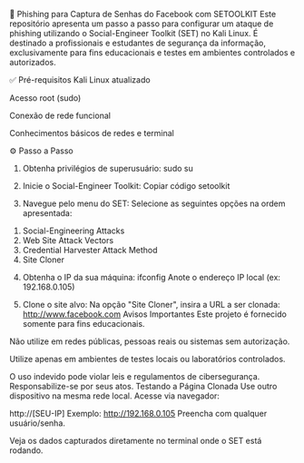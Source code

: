 🎯 Phishing para Captura de Senhas do Facebook com SETOOLKIT
Este repositório apresenta um passo a passo para configurar um ataque de phishing utilizando o Social-Engineer Toolkit (SET) no Kali Linux. É destinado a profissionais e estudantes de segurança da informação, exclusivamente para fins educacionais e testes em ambientes controlados e autorizados.

✅ Pré-requisitos
Kali Linux atualizado

Acesso root (sudo)

Conexão de rede funcional

Conhecimentos básicos de redes e terminal

⚙️ Passo a Passo
1. Obtenha privilégios de superusuário:
sudo su

2. Inicie o Social-Engineer Toolkit:
Copiar código
setoolkit

3. Navegue pelo menu do SET:
Selecione as seguintes opções na ordem apresentada:
1) Social-Engineering Attacks  
2) Web Site Attack Vectors  
3) Credential Harvester Attack Method  
4) Site Cloner

4. Obtenha o IP da sua máquina:
ifconfig
Anote o endereço IP local (ex: 192.168.0.105)

5. Clone o site alvo:
Na opção "Site Cloner", insira a URL a ser clonada:
http://www.facebook.com
Avisos Importantes
Este projeto é fornecido somente para fins educacionais.

Não utilize em redes públicas, pessoas reais ou sistemas sem autorização.

Utilize apenas em ambientes de testes locais ou laboratórios controlados.

O uso indevido pode violar leis e regulamentos de cibersegurança. Responsabilize-se por seus atos.
Testando a Página Clonada
Use outro dispositivo na mesma rede local.
Acesse via navegador:

http://[SEU-IP]
Exemplo:
http://192.168.0.105
Preencha com qualquer usuário/senha.

Veja os dados capturados diretamente no terminal onde o SET está rodando.


<!--
**masterkey9190/Masterkey9190** is a ✨ _special_ ✨ repository because its `README.md` (this file) appears on your GitHub profile.

Here are some ideas to get you started:

- 🔭 I’m currently working on ...
- 🌱 I’m currently learning ...
- 👯 I’m looking to collaborate on ...
- 🤔 I’m looking for help with ...
- 💬 Ask me about ...
- 📫 How to reach me: ...
- 😄 Pronouns: ...
- ⚡ Fun fact: ...
-->
